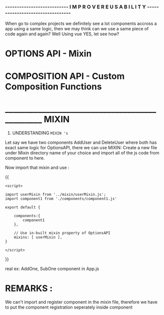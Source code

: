 
###   ---------------------------     I M P R O V E        R E U S A B I L I T Y     ---------------------------------

When go to complex projects we definitely see a lot components accross a app using a same logic, then we may think can we use a same piece of code again and again? Well Using vue YES, let see how?

# OPTIONS API      -     Mixin
# COMPOSITION API  -     Custom Composition Functions


# ______________________________________________ MIXIN


1. UNDERSTANDING `MIXIN 's`

Let say we have two components AddUser and DeleteUser where both has exact same logic for OptionsAPI, there we can use MIXIN:  Create a new file under Mixin directory name of your choice and import all of the js code from component to here.

Now import that mixin and use :

{{

    <script>

    import userMixin from '../mixin/userMixin.js';
    import component1 from './components/component1.js'

    export default {

        components:{
            component1
        },

        // Use in-built mixin property of OptionsAPI
        mixins: [ userMixin ],
    }

    </script>
}}

real ex: AddOne, SubOne component in App.js

# REMARKS :

We can't import and register component in the mixin file, therefore we have to put the component registration seperately inside component <script> tag only.


What If : we add mixins as well as other properties also like data, computed, methods?
-> Then Vue by default merges all the data together correspondingly. eventually all will be part of a single object.


What If : Mixin and Traditional props define variables with same name?
-> Then Vue overrides mixin data variable with Original Props data.  In this case Default properties Wins.



# Global Mixin' ->
                   If somehow we can apply mixin to every component rendered then it is called Global Mixin.
                   We can do so by applying mixin at the Root level.

{{

    import { createApp } from 'vue';
    import myMixin from './mixin/myMixin.js'

    const app = createApp({});

    app.mixin(myMixin);

    app.mount('#app');
}}








## REAL DISADVANTAGE OF USING MIXIN'    

-> If we have a large project then we might struggle in finding the appropriate function because mixin must not be only one, they can be multiples and its hectic to find just one variable in those 6 files.






# ______________________________________________ userDefined Hooks

Obv. We use pure javascript functions here to re-use our code. that functions are named as `Hooks`;

Refer performActionHook.js inside hooks folder

# REMARKS

-> Must return an array in hooks for better readibility.
-> Hooks must not import components.
-> Components using hooks must destructure variables using appropriate name.






